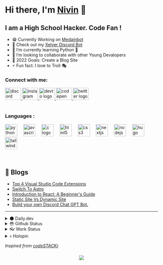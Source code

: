 # Hi there, I'm [Nivin](https://nivins.netlify.app/) 🤟

## I am a High School Hacker. Code Fan !

- 😁 Currently Working on [Medainbot](https://github.com/Medain-NFT)
- 🔭 Check out my [Xelyer Discord Bot]()
- 🌱 I’m currently learning Python 🤣
- 👯 I’m looking to collaborate with other Young Devalopers
- 🥅 2022 Goals: Create a Blog Site
- ⚡ Fun fact: I love to Troll 🎭

### Connect with me:

<div align="left">
  <a href="https://discord.gg/bT8jhUykVS" target="_blank">
    <img src="https://raw.githubusercontent.com/maurodesouza/profile-readme-generator/master/src/assets/icons/social/discord/default.svg" width="52" height="40" alt="discord logo"  />
  </a>
  <a href="https://www.instagram.com/nivinvysakh/" target="_blank">
    <img src="https://raw.githubusercontent.com/maurodesouza/profile-readme-generator/master/src/assets/icons/social/instagram/default.svg" width="52" height="40" alt="instagram logo"  />
  </a>
  <a href="https://dev.to/nivincantake" target="_blank">
    <img src="https://raw.githubusercontent.com/maurodesouza/profile-readme-generator/master/src/assets/icons/social/devto/default.svg" width="52" height="40" alt="devto logo"  />
  </a>
  <a href="https://codepen.io/Nivin389" target="_blank">
    <img src="https://raw.githubusercontent.com/maurodesouza/profile-readme-generator/master/src/assets/icons/social/codepen/default.svg" width="52" height="40" alt="codepen logo"  />
  </a>
  <a href="https://twitter.com/Nivin389" target="_blank">
    <img src="https://raw.githubusercontent.com/maurodesouza/profile-readme-generator/master/src/assets/icons/social/twitter/default.svg" width="52" height="40" alt="twitter logo"  />
  </a>
</div>

<br>

### Languages :

<div align="left">
  <img src="https://cdn.jsdelivr.net/gh/devicons/devicon/icons/python/python-original.svg" height="40" alt="python logo"  />
  <img width="12" />
  <img src="https://cdn.jsdelivr.net/gh/devicons/devicon/icons/javascript/javascript-original.svg" height="40" alt="javascript logo"  />
  <img width="12" />
  <img src="https://cdn.jsdelivr.net/gh/devicons/devicon/icons/c/c-original.svg" height="40" alt="c logo"  />
  <img width="12" />
  <img src="https://cdn.jsdelivr.net/gh/devicons/devicon/icons/html5/html5-original.svg" height="40" alt="html5 logo"  />
  <img width="12" />
  <img src="https://cdn.jsdelivr.net/gh/devicons/devicon/icons/css3/css3-original.svg" height="40" alt="css3 logo"  />
  <img width="12" />
  <img src="https://cdn.jsdelivr.net/gh/devicons/devicon/icons/nextjs/nextjs-original.svg" height="40" alt="nextjs logo"  />
  <img width="12" />
  <img src="https://cdn.jsdelivr.net/gh/devicons/devicon/icons/nodejs/nodejs-original.svg" height="40" alt="nodejs logo"  />
  <img width="12" />
  <img src="https://cdn.jsdelivr.net/gh/devicons/devicon/icons/hugo/hugo-original.svg" height="40" alt="hugo logo"  />
  <img width="12" />
  <img src="https://cdn.jsdelivr.net/gh/devicons/devicon/icons/tailwindcss/tailwindcss-original-wordmark.svg" height="40" alt="tailwindcss logo"  />
</div>

<br />
<br />


## 📕 Blogs
<!-- BLOG-POST-LIST:START -->
- [Top 4 Visual Studio Code Extensions](https://dev.to/nivincantake/top-4-visual-studio-code-extensions-4hno)
- [Switch To Astro](https://dev.to/nivincantake/switch-to-astro-1ga3)
- [Introduction to React: A Beginner&#39;s Guide](https://dev.to/nivincantake/introduction-to-react-a-beginners-guide-2ek7)
- [Static Site Vs Dynamic Site](https://dev.to/nivincantake/static-site-vs-dynamic-site-44n2)
- [Build your own Discord Chat GPT Bot.](https://dev.to/nivincantake/create-discord-bot-with-chatgpt-5jp)
<!-- BLOG-POST-LIST:END -->
---


<details>
  <summary>🌑 Daily.dev</summary>

<a href="https://app.daily.dev/DailyDevTips"><img src="https://github.com/ilynivin/ilynivin/blob/main/devcard.svg" width="400" alt="Nivin's Dev Card"/></a>


</details>

<details>
<summary>😳 Github Status</summary>


<!--START_SECTION:activity-->
1. 🚀 Published release [2024 Update](https://github.com/ilynivin/Website/releases/tag/UP2024) in [ilynivin/Website](https://github.com/ilynivin/Website)
2. 🎉 Merged PR [#5](https://github.com/ilynivin/Website/pull/5) in [ilynivin/Website](https://github.com/ilynivin/Website)
3. 💪 Opened PR [#5](https://github.com/ilynivin/Website/pull/5) in [ilynivin/Website](https://github.com/ilynivin/Website)
4. 🎉 Merged PR [#4](https://github.com/ilynivin/Website/pull/4) in [ilynivin/Website](https://github.com/ilynivin/Website)
5. 💪 Opened PR [#4](https://github.com/ilynivin/Website/pull/4) in [ilynivin/Website](https://github.com/ilynivin/Website)
<!--END_SECTION:activity-->


</details>


<details>
<summary>👓 Work Status</summary>

<!--START_SECTION:waka-->

```txt
Python   10 mins         >>>>>>>>>>>>>>>>>>>>>>>>>   100.00 %
```

<!--END_SECTION:waka-->

</details>

<details>
<summary>💀 Holopin</summary>

[![An image of @ilynivin's Holopin badges, which is a link to view their full Holopin profile](https://holopin.me/ilynivin)](https://holopin.io/@ilynivin)

</details>



*Inspired from [codeSTACKr](https://github.com/codeSTACKr/codeSTACKr)* 

<h3 align = center>

[![](https://visitcount.itsvg.in/api?id=Nivin389&label=Profile%20Views&color=4&icon=6&pretty=true)](https://visitcount.itsvg.in)

</h3>


